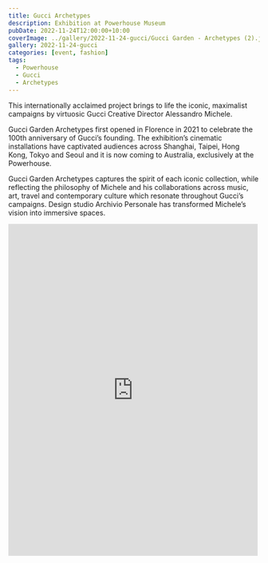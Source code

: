 ```yaml
---
title: Gucci Archetypes
description: Exhibition at Powerhouse Museum
pubDate: 2022-11-24T12:00:00+10:00
coverImage: ../gallery/2022-11-24-gucci/Gucci Garden - Archetypes (2).jpeg
gallery: 2022-11-24-gucci
categories: [event, fashion]
tags:
  - Powerhouse
  - Gucci
  - Archetypes
---
```


This internationally acclaimed project brings to life the iconic, maximalist campaigns by virtuosic Gucci Creative Director Alessandro Michele.

Gucci Garden Archetypes first opened in Florence in 2021 to celebrate the 100th anniversary of Gucci’s founding. The exhibition’s cinematic installations have captivated audiences across Shanghai, Taipei, Hong Kong, Tokyo and Seoul and it is now coming to Australia, exclusively at the Powerhouse.

Gucci Garden Archetypes captures the spirit of each iconic collection, while reflecting the philosophy of Michele and his collaborations across music, art, travel and contemporary culture which resonate throughout Gucci’s campaigns. Design studio Archivio Personale has transformed Michele’s vision into immersive spaces.

<iframe src="https://www.facebook.com/plugins/post.php?href=https%3A%2F%2Fwww.facebook.com%2Fchris1.tham%2Fposts%2Fpfbid0EZRWaAMhErV1orKRbPhUyVDUQAZZyh6RugiqEiLmGXfrUHCr9skZr45ZXrtVv54hl&show_text=true&width=500" width="500" height="665" style="border:none;overflow:hidden" scrolling="no" frameborder="0" allowfullscreen="true" allow="autoplay; clipboard-write; encrypted-media; picture-in-picture; web-share"></iframe>
